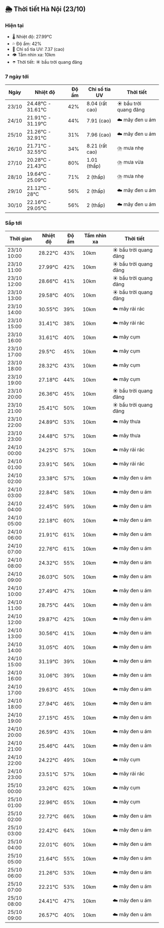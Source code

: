 ## 🌦️ Thời tiết Hà Nội (23/10)

### Hiện tại

- 🌡️ Nhiệt độ: 27.99℃
- 💦 Độ ẩm: 42%
- 🌟 Chỉ số tia UV: 7.37 (cao)
- 👁️ Tầm nhìn xa: 10km
- ☂️ Thời tiết: ☀️ bầu trời quang đãng

### 7 ngày tới

| Ngày | Nhiệt độ | Độ ẩm | Chỉ số tia UV | Thời tiết |
| --- | --- | --- | --- | --- |
| 23/10 | 24.48℃ - 31.61℃ | 42% | 8.04 (rất cao) | ☀️ bầu trời quang đãng |
| 24/10 | 21.91℃ - 31.19℃ | 44% | 7.91 (cao) | ☁️ mây đen u ám |
| 25/10 | 21.26℃ - 32.91℃ | 31% | 7.96 (cao) | ☁️ mây đen u ám |
| 26/10 | 21.71℃ - 32.55℃ | 34% | 8.21 (rất cao) | ⛈️ mưa nhẹ |
| 27/10 | 20.28℃ - 21.43℃ | 80% | 1.01 (thấp) | ⛈️ mưa vừa |
| 28/10 | 19.64℃ - 25.09℃ | 71% | 2 (thấp) | ⛈️ mưa nhẹ |
| 29/10 | 21.12℃ - 28℃ | 56% | 2 (thấp) | ☁️ mây đen u ám |
| 30/10 | 22.16℃ - 29.05℃ | 56% | 2 (thấp) | ☁️ mây đen u ám |

### Sắp tới

| Thời gian | Nhiệt độ | Độ ẩm | Tầm nhìn xa | Thời tiết |
| --- | --- | --- | --- | --- |
| 23/10 10:00 | 28.22℃ | 43% | 10km | ☀️ bầu trời quang đãng |
| 23/10 11:00 | 27.99℃ | 42% | 10km | ☀️ bầu trời quang đãng |
| 23/10 12:00 | 28.66℃ | 41% | 10km | ☀️ bầu trời quang đãng |
| 23/10 13:00 | 29.58℃ | 40% | 10km | ☀️ bầu trời quang đãng |
| 23/10 14:00 | 30.55℃ | 39% | 10km | ☁️ mây rải rác |
| 23/10 15:00 | 31.41℃ | 38% | 10km | ☁️ mây rải rác |
| 23/10 16:00 | 31.61℃ | 40% | 10km | ☁️ mây cụm |
| 23/10 17:00 | 29.5℃ | 45% | 10km | ☁️ mây cụm |
| 23/10 18:00 | 28.32℃ | 43% | 10km | ☁️ mây cụm |
| 23/10 19:00 | 27.18℃ | 44% | 10km | ☁️ mây cụm |
| 23/10 20:00 | 26.36℃ | 45% | 10km | ☀️ bầu trời quang đãng |
| 23/10 21:00 | 25.41℃ | 50% | 10km | ☀️ bầu trời quang đãng |
| 23/10 22:00 | 24.89℃ | 53% | 10km | ☁️ mây thưa |
| 23/10 23:00 | 24.48℃ | 57% | 10km | ☁️ mây thưa |
| 24/10 00:00 | 24.25℃ | 57% | 10km | ☁️ mây rải rác |
| 24/10 01:00 | 23.91℃ | 56% | 10km | ☁️ mây rải rác |
| 24/10 02:00 | 23.38℃ | 57% | 10km | ☁️ mây đen u ám |
| 24/10 03:00 | 22.84℃ | 58% | 10km | ☁️ mây đen u ám |
| 24/10 04:00 | 22.45℃ | 59% | 10km | ☁️ mây đen u ám |
| 24/10 05:00 | 22.18℃ | 60% | 10km | ☁️ mây đen u ám |
| 24/10 06:00 | 21.91℃ | 61% | 10km | ☁️ mây đen u ám |
| 24/10 07:00 | 22.76℃ | 61% | 10km | ☁️ mây đen u ám |
| 24/10 08:00 | 24.32℃ | 55% | 10km | ☁️ mây đen u ám |
| 24/10 09:00 | 26.03℃ | 50% | 10km | ☁️ mây đen u ám |
| 24/10 10:00 | 27.49℃ | 47% | 10km | ☁️ mây đen u ám |
| 24/10 11:00 | 28.75℃ | 44% | 10km | ☁️ mây đen u ám |
| 24/10 12:00 | 29.87℃ | 42% | 10km | ☁️ mây đen u ám |
| 24/10 13:00 | 30.56℃ | 41% | 10km | ☁️ mây đen u ám |
| 24/10 14:00 | 31.05℃ | 40% | 10km | ☁️ mây đen u ám |
| 24/10 15:00 | 31.19℃ | 39% | 10km | ☁️ mây đen u ám |
| 24/10 16:00 | 31.06℃ | 39% | 10km | ☁️ mây đen u ám |
| 24/10 17:00 | 29.63℃ | 45% | 10km | ☁️ mây đen u ám |
| 24/10 18:00 | 27.94℃ | 46% | 10km | ☁️ mây đen u ám |
| 24/10 19:00 | 27.15℃ | 45% | 10km | ☁️ mây đen u ám |
| 24/10 20:00 | 26.59℃ | 43% | 10km | ☁️ mây đen u ám |
| 24/10 21:00 | 25.46℃ | 44% | 10km | ☁️ mây đen u ám |
| 24/10 22:00 | 24.22℃ | 49% | 10km | ☁️ mây cụm |
| 24/10 23:00 | 23.51℃ | 57% | 10km | ☁️ mây rải rác |
| 25/10 00:00 | 23.26℃ | 62% | 10km | ☁️ mây cụm |
| 25/10 01:00 | 22.96℃ | 65% | 10km | ☁️ mây cụm |
| 25/10 02:00 | 22.72℃ | 66% | 10km | ☁️ mây đen u ám |
| 25/10 03:00 | 22.42℃ | 64% | 10km | ☁️ mây đen u ám |
| 25/10 04:00 | 22.01℃ | 60% | 10km | ☁️ mây đen u ám |
| 25/10 05:00 | 21.64℃ | 55% | 10km | ☁️ mây đen u ám |
| 25/10 06:00 | 21.26℃ | 53% | 10km | ☁️ mây đen u ám |
| 25/10 07:00 | 22.21℃ | 53% | 10km | ☁️ mây đen u ám |
| 25/10 08:00 | 24.41℃ | 47% | 10km | ☁️ mây đen u ám |
| 25/10 09:00 | 26.57℃ | 40% | 10km | ☁️ mây đen u ám |
